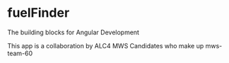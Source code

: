 # fuelFinder
The building blocks for Angular Development

This app is a collaboration by ALC4 MWS Candidates who make up mws-team-60
